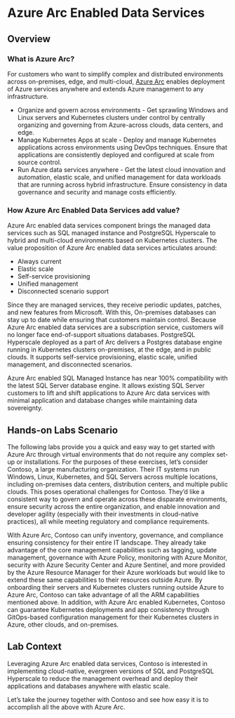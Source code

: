 # Azure Arc Enabled Data Services

## Overview

### What is Azure Arc?

For customers who want to simplify complex and distributed environments across on-premises, edge, and multi-cloud, [Azure Arc](https://azure.microsoft.com/services/azure-arc/) enables deployment of Azure services anywhere and extends Azure management to any infrastructure.

  - Organize and govern across environments - Get sprawling Windows and Linux servers and Kubernetes clusters under control by centrally organizing and governing from Azure-across clouds, data centers, and edge.
  - Manage Kubernetes Apps at scale - Deploy and manage Kubernetes applications across environments using DevOps techniques. Ensure that applications are consistently deployed and configured at scale from source control.
  - Run Azure data services anywhere - Get the latest cloud innovation and automation, elastic scale, and unified management for data workloads that are running across hybrid infrastructure. Ensure consistency in data governance and security and manage costs efficiently.

### How Azure Arc Enabled Data Services add value?

Azure Arc enabled data services component brings the managed data services such as SQL managed instance and PostgreSQL Hyperscale to hybrid and multi-cloud environments based on Kubernetes clusters. The value proposition of Azure Arc enabled data services articulates around:

-	Always current
-	Elastic scale
-	Self-service provisioning
-	Unified management
-	Disconnected scenario support

Since they are managed services, they receive periodic updates, patches, and new features from Microsoft. With this, On-premises databases can stay up to date while ensuring that customers maintain control. Because Azure Arc enabled data services are a subscription service, customers will no longer face end-of-support situations databases.
PostgreSQL Hyperscale deployed as a part of Arc delivers a Postgres database engine running in Kubernetes clusters on-premises, at the edge, and in public clouds. It supports self-service provisioning, elastic scale, unified management, and disconnected scenarios. 

Azure Arc enabled SQL Managed Instance has near 100% compatibility with the latest SQL Server database engine. It allows existing SQL Server customers to lift and shift applications to Azure Arc data services with minimal application and database changes while maintaining data sovereignty. 

## Hands-on Labs Scenario

The following labs provide you a quick and easy way to get started with Azure Arc through virtual environments that do not require any complex set-up or installations. For the purposes of these exercises, let’s consider Contoso, a large manufacturing organization. Their IT systems run Windows, Linux, Kubernetes, and SQL Servers across multiple locations, including on-premises data centers, distribution centers, and multiple public clouds. This poses operational challenges for Contoso. They’d like a consistent way to govern and operate across these disparate environments, ensure security across the entire organization, and enable innovation and developer agility (especially with their investments in cloud-native practices), all while meeting regulatory and compliance requirements.

With Azure Arc, Contoso can unify inventory, governance, and compliance ensuring consistency for their entire IT landscape. They already take advantage of the core management capabilities such as tagging, update management, governance with Azure Policy, monitoring with Azure Monitor, security with Azure Security Center and Azure Sentinel, and more provided by the Azure Resource Manager for their Azure workloads but would like to extend these same capabilities to their resources outside Azure. By onboarding their servers and Kubernetes clusters running outside Azure to Azure Arc, Contoso can take advantage of all the ARM capabilities mentioned above. In addition, with Azure Arc enabled Kubernetes, Contoso can guarantee Kubernetes deployments and app consistency through GitOps-based configuration management for their Kubernetes clusters in Azure, other clouds, and on-premises.


## Lab Context

Leveraging Azure Arc enabled data services, Contoso is interested in implementing cloud-native, evergreen versions of SQL and PostgreSQL Hyperscale to reduce the management overhead and deploy their applications and databases anywhere with elastic scale.

Let’s take the journey together with Contoso and see how easy it is to accomplish all the above with Azure Arc.



